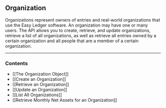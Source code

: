 
## Organization

Organizations represent owners of entries and real-world organizations that use the Easy Ledger software. An organization may have one or many users. The API allows you to create, retrieve, and update organizations, retrieve a list of all organizations, as well as retrieve all entries owned by a certain organization and all people that are a member of a certain organization.
___
### Contents
- [[The Organization Object]]
- [[Create an Organization]]
- [[Retrieve an Organization]]
- [[Update an Organization]]
- [[List All Organizations]]
- [[Retrieve Monthly Net Assets for an Organization]]





